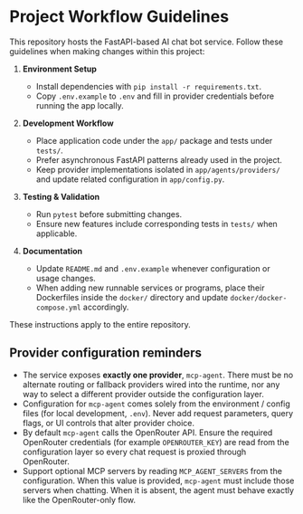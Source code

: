 # Project Workflow Guidelines

This repository hosts the FastAPI-based AI chat bot service. Follow these guidelines when making changes within this project:

1. **Environment Setup**
   - Install dependencies with `pip install -r requirements.txt`.
   - Copy `.env.example` to `.env` and fill in provider credentials before running the app locally.

2. **Development Workflow**
   - Place application code under the `app/` package and tests under `tests/`.
   - Prefer asynchronous FastAPI patterns already used in the project.
   - Keep provider implementations isolated in `app/agents/providers/` and update related configuration in `app/config.py`.

3. **Testing & Validation**
   - Run `pytest` before submitting changes.
   - Ensure new features include corresponding tests in `tests/` when applicable.

4. **Documentation**
   - Update `README.md` and `.env.example` whenever configuration or usage changes.
   - When adding new runnable services or programs, place their Dockerfiles inside the `docker/` directory and update `docker/docker-compose.yml` accordingly.

These instructions apply to the entire repository.

## Provider configuration reminders
- The service exposes **exactly one provider**, `mcp-agent`. There must be no
  alternate routing or fallback providers wired into the runtime, nor any way
  to select a different provider outside the configuration layer.
- Configuration for `mcp-agent` comes solely from the environment / config
  files (for local development, `.env`). Never add request parameters, query
  flags, or UI controls that alter provider choice.
- By default `mcp-agent` calls the OpenRouter API. Ensure the required
  OpenRouter credentials (for example `OPENROUTER_KEY`) are read from the
  configuration layer so every chat request is proxied through OpenRouter.
- Support optional MCP servers by reading `MCP_AGENT_SERVERS` from the
  configuration. When this value is provided, `mcp-agent` must include those
  servers when chatting. When it is absent, the agent must behave exactly like
  the OpenRouter-only flow.
